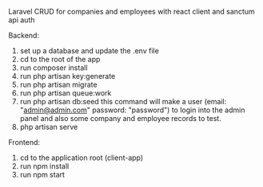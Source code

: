 Laravel CRUD for companies and employees
with react client and sanctum api auth

Backend:
1. set up a database and update the .env file
2. cd to the root of the app
3. run composer install
4. run php artisan key:generate
5. run php artisan migrate 
6. run php artisan queue:work 
7. run php artisan db:seed 
    this command will make a user (email: "admin@admin.com" password: "password") to login into the admin panel and also some company and employee records to test.
8. php artisan serve


Frontend: 
1. cd to the application root (client-app)
2. run npm install  
3. run npm start 
